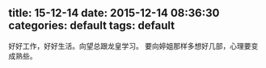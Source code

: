 title: 15-12-14
date: 2015-12-14 08:36:30
categories: default
tags: default
---

好好工作，好好生活。向望总跟龙皇学习。
要向婷姐那样多想好几部，心理要变成熟些。
